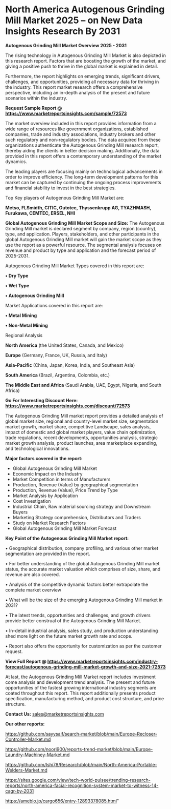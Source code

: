 # North America Autogenous Grinding Mill Market 2025 – on New Data Insights Research By 2031

<Strong> Autogenous Grinding Mill Market Overview 2025 - 2031</strong>

The rising technology in Autogenous Grinding Mill Market is also depicted in this research report. Factors that are boosting the growth of the market, and giving a positive push to thrive in the global market is explained in detail.

Furthermore, the report highlights on emerging trends, significant drivers, challenges, and opportunities, providing all necessary data for thriving in the industry. This report market research offers a comprehensive perspective, including an in-depth analysis of the present and future scenarios within the industry.

<strong>Request Sample Report @ <a href=https://www.marketreportsinsights.com/sample/72573>https://www.marketreportsinsights.com/sample/72573</a></strong>

The market overview included in this report provides information from a wide range of resources like government organizations, established companies, trade and industry associations, industry brokers and other such regulatory and non-regulatory bodies. The data acquired from these organizations authenticate the Autogenous Grinding Mill research report, thereby aiding the clients in better decision making. Additionally, the data provided in this report offers a contemporary understanding of the market dynamics.

The leading players are focusing mainly on technological advancements in order to improve efficiency. The long-term development patterns for this market can be captured by continuing the ongoing process improvements and financial stability to invest in the best strategies.

Top Key players of Autogenous Grinding Mill Market are:

<strong>Metso, FLSmidth, CITIC, Outotec, Thyssenkrupp AG, TYAZHMASH, Furukawa, CEMTEC, ERSEL, NHI</strong>

<strong><b>Global Autogenous Grinding Mill Market Scope and Size:</b></strong>
The Autogenous Grinding Mill market is declared segment by company, region (country), type, and application. Players, stakeholders, and other participants in the global Autogenous Grinding Mill market will gain the market scope as they use the report as a powerful resource. The segmental analysis focuses on revenue and product by type and application and the forecast period of 2025-2031.

Autogenous Grinding Mill Market Types covered in this report are:

<strong>• Dry Type

• Wet Type

• Autogenous Grinding Mill</strong>

Market Applications covered in this report are:

<strong>• Metal Mining

• Non-Metal Mining</strong> 

Regional Analysis

<strong>North America</strong> (the United States, Canada, and Mexico)

<strong>Europe</strong> (Germany, France, UK, Russia, and Italy)

<strong>Asia-Pacific</strong> (China, Japan, Korea, India, and Southeast Asia)

<strong>South America</strong> (Brazil, Argentina, Colombia, etc.)

<strong>The Middle East and Africa</strong> (Saudi Arabia, UAE, Egypt, Nigeria, and South Africa)

<strong>Go For Interesting Discount Here: <a href=https://www.marketreportsinsights.com/discount/72573>https://www.marketreportsinsights.com/discount/72573</a></strong>

The Autogenous Grinding Mill market report provides a detailed analysis of global market size, regional and country-level market size, segmentation market growth, market share, competitive Landscape, sales analysis, impact of domestic and global market players, value chain optimization, trade regulations, recent developments, opportunities analysis, strategic market growth analysis, product launches, area marketplace expanding, and technological innovations.

<strong><b>Major factors covered in the report:</b></strong>
<ul>
  <li>Global Autogenous Grinding Mill Market </li>
  <li>Economic Impact on the Industry</li>
  <li>Market Competition in terms of Manufacturers</li>
  <li>Production, Revenue (Value) by geographical segmentation</li>
  <li>Production, Revenue (Value), Price Trend by Type</li>
  <li>Market Analysis by Application</li>
  <li>Cost Investigation</li>
  <li>Industrial Chain, Raw material sourcing strategy and Downstream Buyers</li>
  <li>Marketing Strategy comprehension, Distributors and Traders</li>
  <li>Study on Market Research Factors</li>
  <li>Global Autogenous Grinding Mill Market Forecast</li>
</ul>

<strong><b>Key Point of the Autogenous Grinding Mill Market report:</b></strong>

• Geographical distribution, company profiling, and various other market segmentation are provided in the report.

• For better understanding of the global Autogenous Grinding Mill market status, the accurate market valuation which comprises of size, share, and revenue are also covered.

• Analysis of the competitive dynamic factors better extrapolate the complete market overview

• What will be the size of the emerging Autogenous Grinding Mill market in 2031?

• The latest trends, opportunities and challenges, and growth drivers provide better construal of the Autogenous Grinding Mill Market.

• In-detail industrial analysis, sales study, and production understanding shed more light on the future market growth rate and scope.

• Report also offers the opportunity for customization as per the customer request.

<strong><b>View Full Report @ <a href=https://www.marketreportsinsights.com/industry-forecast/autogenous-grinding-mill-market-growth-and-size-2021-72573>https://www.marketreportsinsights.com/industry-forecast/autogenous-grinding-mill-market-growth-and-size-2021-72573</a></b></strong>


At last, the Autogenous Grinding Mill Market report includes investment come analysis and development trend analysis. The present and future opportunities of the fastest growing international industry segments are coated throughout this report. This report additionally presents product specification, manufacturing method, and product cost structure, and price structure.

<strong>Contact Us:</strong>
sales@marketreportsinsights.com

<strong>Our other reports:</strong>

<a href=https://github.com/sayysaif/search-market/blob/main/Europe-Recloser-Controller-Market.md>https://github.com/sayysaif/search-market/blob/main/Europe-Recloser-Controller-Market.md</a>

<a href=https://github.com/noori900/reports-trend-market/blob/main/Europe-Laundry-Machiney-Market.md>https://github.com/noori900/reports-trend-market/blob/main/Europe-Laundry-Machiney-Market.md</a>

<a href=https://github.com/Ishi78/Research/blob/main/North-America-Portable-Welders-Market.md>https://github.com/Ishi78/Research/blob/main/North-America-Portable-Welders-Market.md</a>

<a href=https://sites.google.com/view/tech-world-pulsee/trending-research-reports/north-america-facial-recognition-system-market-to-witness-14-cagr-by-2031>https://sites.google.com/view/tech-world-pulsee/trending-research-reports/north-america-facial-recognition-system-market-to-witness-14-cagr-by-2031</a>

<a href=https://ameblo.jp/cargo656/entry-12893378085.html>https://ameblo.jp/cargo656/entry-12893378085.html</a>"
